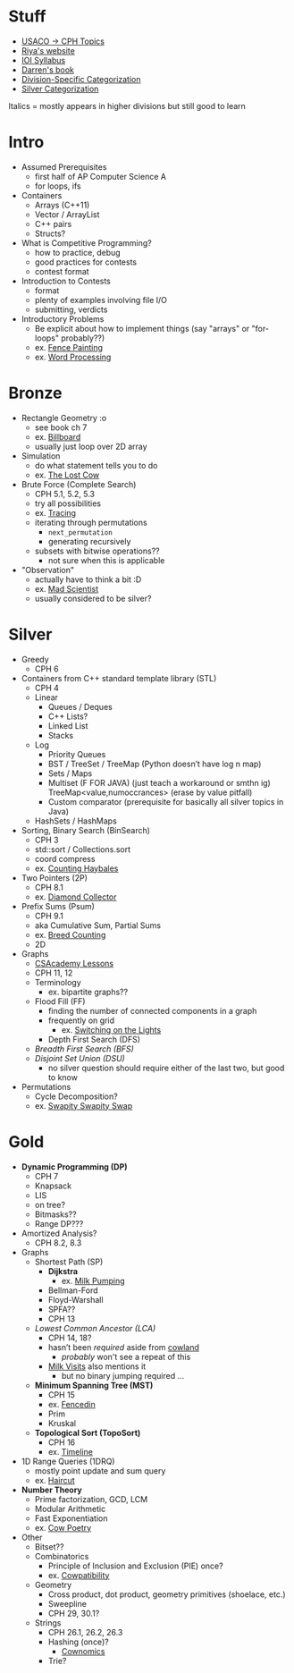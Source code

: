 # Stuff

 - [USACO -> CPH Topics](https://github.com/bqi343/USACO/blob/master/Contests/USACO%20Links/USACO%20Topics.md)
 - [Riya's website](https://www.vplanetcoding.com/courses)
 - [IOI Syllabus](https://people.ksp.sk/~misof/ioi-syllabus/ioi-syllabus.pdf)
 - [Darren's book](https://www.overleaf.com/project/5e73f65cde1d010001224d8a)
 - [Division-Specific Categorization](https://github.com/bqi343/USACO/blob/master/Contests/USACO%20Links/Division-Specific/Silver.md)
 - [Silver Categorization](https://docs.google.com/document/d/1ba2jr2PFrtxHuGfvdjYVKX-8VzkQAdhpiMLlpXxiAOM/edit)

Italics = mostly appears in higher divisions but still good to learn

# Intro

 - Assumed Prerequisites 
   - first half of AP Computer Science A
   - for loops, ifs
 - Containers
   - Arrays (C++11)
   - Vector / ArrayList
   - C++ pairs
   - Structs?
 - What is Competitive Programming?
   - how to practice, debug
   - good practices for contests
   - contest format
 - Introduction to Contests
   - format
   - plenty of examples involving file I/O
   - submitting, verdicts
 - Introductory Problems
   - Be explicit about how to implement things (say "arrays" or "for-loops" probably??)
   - ex. [Fence Painting](http://usaco.org/index.php?page=viewproblem2&cpid=567)
   - ex. [Word Processing](http://usaco.org/index.php?page=viewproblem2&cpid=987)

# Bronze

 - Rectangle Geometry :o
   - see book ch 7
   - ex. [Billboard](http://usaco.org/index.php?page=viewproblem2&cpid=759)
   - usually just loop over 2D array
 - Simulation
   - do what statement tells you to do
   - ex. [The Lost Cow](http://usaco.org/index.php?page=viewproblem2&cpid=735)
 - Brute Force (Complete Search)
   - CPH 5.1, 5.2, 5.3
   - try all possibilities
   - ex. [Tracing](http://usaco.org/index.php?page=viewproblem2&cpid=1037)
   - iterating through permutations
     - `next_permutation`
     - generating recursively
   - subsets with bitwise operations??
     - not sure when this is applicable
 - "Observation"
   - actually have to think a bit :D
   - ex. [Mad Scientist](http://usaco.org/index.php?page=viewproblem2&cpid=1012)
   - usually considered to be silver?

# Silver

 - Greedy
   - CPH 6
 - Containers from C++ standard template library (STL)
   - CPH 4
   - Linear
     - Queues / Deques
     - C++ Lists?
     - Linked List
     - Stacks
   - Log
     - Priority Queues
     - BST / TreeSet / TreeMap (Python doesn’t have log n map)
     - Sets / Maps
     - Multiset (F FOR JAVA) (just teach a workaround or smthn ig) TreeMap<value,numoccrances> (erase by value pitfall)
     - Custom comparator (prerequisite for basically all silver topics in Java)
   - HashSets / HashMaps
 - Sorting, Binary Search (BinSearch)
   - CPH 3
   - std::sort / Collections.sort
   - coord compress
   - ex. [Counting Haybales](http://usaco.org/index.php?page=viewproblem2&cpid=666)
 - Two Pointers (2P)
   - CPH 8.1
   - ex. [Diamond Collector](http://usaco.org/index.php?page=viewproblem2&cpid=643)
 - Prefix Sums (Psum)
   - CPH 9.1
   - aka Cumulative Sum, Partial Sums
   - ex. [Breed Counting](http://www.usaco.org/index.php?page=viewproblem2&cpid=572)
   - 2D
 - Graphs
   - [CSAcademy Lessons](https://csacademy.com/lessons/)
   - CPH 11, 12
   - Terminology
     - ex. bipartite graphs??
   - Flood Fill (FF)
     - finding the number of connected components in a graph
     - frequently on grid
       - ex. [Switching on the Lights](http://www.usaco.org/index.php?page=viewproblem2&cpid=570)
     - Depth First Search (DFS)
   - *Breadth First Search (BFS)*
   - *Disjoint Set Union (DSU)*
     - no silver question should require either of the last two, but good to know
 - Permutations 
   - Cycle Decomposition?
   - ex. [Swapity Swapity Swap](http://www.usaco.org/index.php?page=viewproblem2&cpid=1014)

# Gold

 - **Dynamic Programming (DP)**
   - CPH 7
   - Knapsack
   - LIS
   - on tree?
   - Bitmasks??
   - Range DP???
 - Amortized Analysis?
   - CPH 8.2, 8.3
 - Graphs
   - Shortest Path (SP)
     - **Dijkstra**
       - ex. [Milk Pumping](http://www.usaco.org/index.php?page=viewproblem2&cpid=969)
     - Bellman-Ford
     - Floyd-Warshall
     - SPFA??
     - CPH 13
   - *Lowest Common Ancestor (LCA)*
     - CPH 14, 18?
     - hasn’t been *required* aside from [cowland](http://www.usaco.org/index.php?page=viewproblem2&cpid=921)
       - *probably* won't see a repeat of this
     - [Milk Visits](http://www.usaco.org/index.php?page=viewproblem2&cpid=970) also mentions it
       - but no binary jumping required ...
   - **Minimum Spanning Tree (MST)**
     - CPH 15
     - ex. [Fencedin](http://www.usaco.org/index.php?page=viewproblem2&cpid=623)
     - Prim
     - Kruskal
   - **Topological Sort (TopoSort)**
     - CPH 16
     - ex. [Timeline](http://www.usaco.org/index.php?page=viewproblem2&cpid=1017)
 - 1D Range Queries (1DRQ)
   - mostly point update and sum query
   - ex. [Haircut](http://www.usaco.org/index.php?page=viewproblem2&cpid=1041)
 - **Number Theory**
   - Prime factorization, GCD, LCM
   - Modular Arithmetic
   - Fast Exponentiation 
   - ex. [Cow Poetry](http://usaco.org/index.php?page=viewproblem2&cpid=897)
 - Other
   - Bitset??
   - Combinatorics
     - Principle of Inclusion and Exclusion (PIE) once?
     - ex. [Cowpatibility](http://usaco.org/index.php?page=viewproblem2&cpid=862)
   - Geometry
     - Cross product, dot product, geometry primitives (shoelace, etc.)
     - Sweepline
     - CPH 29, 30.1?
   - Strings
     - CPH 26.1, 26.2, 26.3
     - Hashing (once)?
       - [Cownomics](http://www.usaco.org/index.php?page=viewproblem2&cpid=741)
     - Trie?